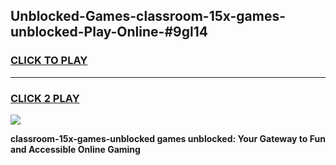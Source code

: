 
## Unblocked-Games-classroom-15x-games-unblocked-Play-Online-#9gl14
<h3>
<a href="https://premium.freeplayer.one?title=classroom-15x-games-unblocked&ref=27F">CLICK TO PLAY</a></h3>
<hr>

<h3>
<a href="https://premium.freeplayer.one?title=classroom-15x-games-unblocked&ref=27F">CLICK 2 PLAY</a>
  
</h3>

<a href="https://premium.freeplayer.one?title=classroom-15x-games-unblocked&ref=27F"><img src="https://clearcache.store/games.png"></a>


**classroom-15x-games-unblocked games unblocked: Your Gateway to Fun and Accessible Online Gaming**
